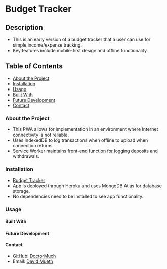 # Budget Tracker

## Description

* This is an early version of a budget tracker that a user can use for simple income/expense tracking.
* Key features include mobile-first design and offline functionality.

## Table of Contents
* [About the Project](#about-the-project)
* [Installation](#installation)
* [Usage](#usage)
* [Built With](#built-with)
* [Future Development](#future-development)
* [Contact](#contact)

### About the Project
* This PWA allows for implementation in an environment where Internet connectivity is not reliable.
* Uses IndexedDB to log transactions when offline to upload when connection returns.
* Service Worker maintains front-end function for logging deposits and withdrawals.

### Installation

* [Budget Tracker](https://evening-hamlet-97238.herokuapp.com/)
* App is deployed through Heroku and uses MongoDB Atlas for database storage.
* No dependencies need to be installed to see app functionality.

### Usage

#### Built With

#### Future Development

#### Contact
* GitHub: [DoctorMuch](https://github.com/DoctorMuch)
* Email: [David Mueth](mailto:davidmueth@gmail.com)

